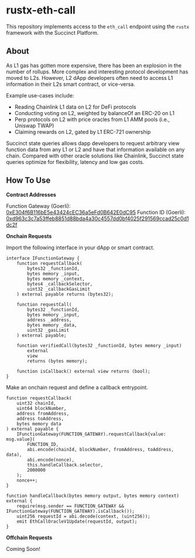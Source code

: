 # rustx-eth-call

This repository implements access to the `eth_call` endpoint using the `rustx` framework with the
Succinct Platform.

## About

As L1 gas has gotten more expensive, there has been an explosion in the number of rollups. More 
complex and interesting protocol development has moved to L2s. However, L2 dApp developers often 
need to access L1 information in their L2s smart contract, or vice-versa. 

Example use-cases include:
- Reading Chainlink L1 data on L2 for DeFi protocols
- Conducting voting on L2, weighted by balanceOf an ERC-20 on L1
- Perp protocols on L2 with price oracles from L1 AMM pools (i.e., Uniswap TWAP)
- Claiming rewards on L2, gated by L1 ERC-721 ownership


Succinct state queries allows dapp developers to request arbitrary view function data from any L1
or L2 and have that information available on any chain. Compared with other oracle solutions like
Chainlink, Succinct state queries optimize for flexibility, latency and low gas costs. 

## How To Use

**Contract Addresses**

Function Gateway (Goerli): [0xE304f6B116bE5e43424cEC36a5eFd0B642E0dC95](https://goerli.etherscan.io/address/0xE304f6B116bE5e43424cEC36a5eFd0B642E0dC95)
Function ID (Goerli): [0xd963c3c7a53ffeb8851d88bda4a30c4557dd0bf4025f291569ccad25c0d1dc2f](https://goerli.etherscan.io/address/0xE304f6B116bE5e43424cEC36a5eFd0B642E0dC95)

**Onchain Requests**

Import the following interface in your dApp or smart contract.

```solidity
interface IFunctionGateway {
    function requestCallback(
        bytes32 _functionId,
        bytes memory _input,
        bytes memory _context,
        bytes4 _callbackSelector,
        uint32 _callbackGasLimit
    ) external payable returns (bytes32);

    function requestCall(
        bytes32 _functionId,
        bytes memory _input,
        address _address,
        bytes memory _data,
        uint32 _gasLimit
    ) external payable;

    function verifiedCall(bytes32 _functionId, bytes memory _input)
        external
        view
        returns (bytes memory);

    function isCallback() external view returns (bool);
}
```

Make an onchain request and define a callback entrypoint.

```solidity
function requestCallback(
    uint32 chainId,
    uint64 blockNumber,
    address fromAddress,
    address toAddress,
    bytes memory data
) external payable {
    IFunctionGateway(FUNCTION_GATEWAY).requestCallback{value: msg.value}(
        FUNCTION_ID,
        abi.encode(chainId, blockNumber, fromAddress, toAddress, data),
        abi.encode(nonce),
        this.handleCallback.selector,
        2000000
    );
    nonce++;
}

function handleCallback(bytes memory output, bytes memory context) external {
    require(msg.sender == FUNCTION_GATEWAY && IFunctionGateway(FUNCTION_GATEWAY).isCallback());
    uint256 requestId = abi.decode(context, (uint256));
    emit EthCallOracleV1Update(requestId, output);
}
```

**Offchain Requests**

Coming Soon!
